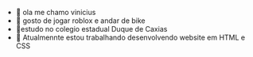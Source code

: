 - 👋 ola me chamo vinicius 
- 👀 gosto de jogar roblox e andar de bike
- 🌱estudo no colegio estadual Duque de Caxias
- 💞️ Atualmennte estou trabalhando desenvolvendo website em HTML  e CSS
